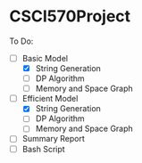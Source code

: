 # CSCI570Project

To Do:
- [ ] Basic Model
    - [x] String Generation
    - [ ] DP Algorithm
    - [ ] Memory and Space Graph
- [ ] Efficient Model
    - [x] String Generation
    - [ ] DP Algorithm
    - [ ] Memory and Space Graph
- [ ] Summary Report
- [ ] Bash Script
